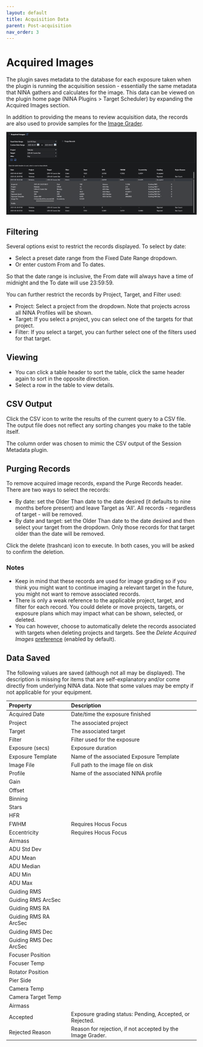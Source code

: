 ```yaml
---
layout: default
title: Acquisition Data
parent: Post-acquisition
nav_order: 3
---
```


# Acquired Images

The plugin saves metadata to the database for each exposure taken when the plugin is running the acquisition session - essentially the same metadata that NINA gathers and calculates for the image.  This data can be viewed on the plugin home page (NINA Plugins > Target Scheduler) by expanding the Acquired Images section.

In addition to providing the means to review acquisition data, the records are also used to provide samples for the [Image Grader](image-grader.html).

![](../assets/images/acquired-images-3.png)

## Filtering

Several options exist to restrict the records displayed.  To select by date:
* Select a preset date range from the Fixed Date Range dropdown.
* Or enter custom From and To dates.

So that the date range is inclusive, the From date will always have a time of midnight and the To date will use 23:59:59.

You can further restrict the records by Project, Target, and Filter used:
* Project: Select a project from the dropdown.  Note that projects across all NINA Profiles will be shown.
* Target: If you select a project, you can select one of the targets for that project.
* Filter: If you select a target, you can further select one of the filters used for that target.

## Viewing

* You can click a table header to sort the table, click the same header again to sort in the opposite direction.
* Select a row in the table to view details.

## CSV Output

Click the CSV icon to write the results of the current query to a CSV file.  The output file does not reflect any sorting changes you make to the table itself.

The column order was chosen to mimic the CSV output of the Session Metadata plugin.

## Purging Records

To remove acquired image records, expand the Purge Records header.  There are two ways to select the records:
* By date: set the Older Than date to the date desired (it defaults to nine months before present) and leave Target as 'All'.  All records - regardless of target - will be removed.
* By date and target: set the Older Than date to the date desired and then select your target from the dropdown.  Only those records for that target older than the date will be removed.

Click the delete (trashcan) icon to execute.  In both cases, you will be asked to confirm the deletion.

### Notes
* Keep in mind that these records are used for image grading so if you think you might want to continue imaging a relevant target in the future, you might not want to remove associated records.
* There is only a weak reference to the applicable project, target, and filter for each record.  You could delete or move projects, targets, or exposure plans which may impact what can be shown, selected, or deleted.
* You can however, choose to automatically delete the records associated with targets when deleting projects and targets.  See the _Delete Acquired Images_ [preference](../target-management/profiles.html#profile-preferences) (enabled by default).

## Data Saved

The following values are saved (although not all may be displayed).  The description is missing for items that are self-explanatory and/or come directly from underlying NINA data.  Note that some values may be empty if not applicable for your equipment.

| Property               | Description                                                 |
|:-----------------------|:------------------------------------------------------------|
| Acquired Date          | Date/time the exposure finished                             |
| Project                | The associated project                                      |
| Target                 | The associated target                                       |
| Filter                 | Filter used for the exposure                                |
| Exposure (secs)        | Exposure duration                                           |
| Exposure Template      | Name of the associated Exposure Template                    |
| Image File             | Full path to the image file on disk                         |
| Profile                | Name of the associated NINA profile                         |
| Gain                   |                                                             |
| Offset                 |                                                             |
| Binning                |                                                             |
| Stars                  |                                                             |
| HFR                    |                                                             |
| FWHM                   | Requires Hocus Focus                                        |
| Eccentricity           | Requires Hocus Focus                                        |
| Airmass                |                                                             |
| ADU Std Dev            |                                                             |
| ADU Mean               |                                                             |
| ADU Median             |                                                             |
| ADU Min                |                                                             |
| ADU Max                |                                                             |
| Guiding RMS            |                                                             |
| Guiding RMS ArcSec     |                                                             |
| Guiding RMS RA         |                                                             |
| Guiding RMS RA ArcSec  |                                                             |
| Guiding RMS Dec        |                                                             |
| Guiding RMS Dec ArcSec |                                                             |
| Focuser Position       |                                                             |
| Focuser Temp           |                                                             |
| Rotator Position       |                                                             |
| Pier Side              |                                                             |
| Camera Temp            |                                                             |
| Camera Target Temp     |                                                             |
| Airmass                |                                                             |
| Accepted               | Exposure grading status: Pending, Accepted, or Rejected.    |
| Rejected Reason        | Reason for rejection, if not accepted by the Image Grader.  |

